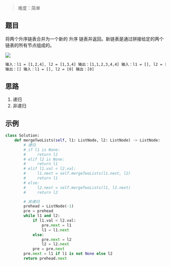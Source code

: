 > 难度：简单

## 题目

将两个升序链表合并为一个新的 升序 链表并返回。新链表是通过拼接给定的两个链表的所有节点组成的。

![](https://assets.leetcode.com/uploads/2020/10/03/merge_ex1.jpg)

```html
输入：l1 = [1,2,4], l2 = [1,3,4] 输出：[1,1,2,3,4,4] 输入：l1 = [], l2 = []
输出：[] 输入：l1 = [], l2 = [0] 输出：[0]
```

## 思路

1. 递归
2. 非递归

## 示例

```python
class Solution:
    def mergeTwoLists(self, l1: ListNode, l2: ListNode) -> ListNode:
        # 递归
        # if l1 is None:
        #     return l2
        # elif l2 is None:
        #     return l1
        # elif l1.val < l2.val:
        #     l1.next = self.mergeTwoLists(l1.next, l2)
        #     return l1
        # else:
        #     l2.next = self.mergeTwoLists(l1, l2.next)
        #     return l2

        # 非递归
        prehead = ListNode(-1)
        pre = prehead
        while l1 and l2:
            if l1.val < l2.val:
                pre.next = l1
                l1 = l1.next
            else:
                pre.next = l2
                l2 = l2.next
            pre = pre.next
        pre.next = l1 if l1 is not None else l2
        return prehead.next
```
